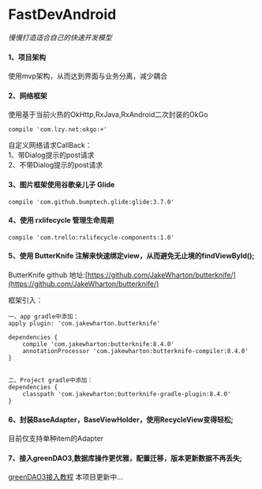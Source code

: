# FastDevAndroid
*慢慢打造适合自己的快速开发模型*

#### 1、项目架构
使用mvp架构，从而达到界面与业务分离，减少耦合

#### 2、网络框架
使用基于当前火热的OkHttp,RxJava,RxAndroid二次封装的OkGo
```
compile 'com.lzy.net:okgo:+'
```
自定义网络请求CallBack：  
1、带Dialog提示的post请求  
2、不带Dialog提示的post请求  


#### 3、图片框架使用谷歌亲儿子 Glide
```
compile 'com.github.bumptech.glide:glide:3.7.0'
```

#### 4、使用 rxlifecycle 管理生命周期
```
compile 'com.trello:rxlifecycle-components:1.0'
```

#### 5、使用 ButterKnife 注解来快速绑定view，从而避免无止境的findViewById();
ButterKnife github 地址:[https://github.com/JakeWharton/butterknife/](https://github.com/JakeWharton/butterknife/)

框架引入：

```
一、app gradle中添加：
apply plugin: 'com.jakewharton.butterknife'

dependencies {
    compile 'com.jakewharton:butterknife:8.4.0'
    annotationProcessor 'com.jakewharton:butterknife-compiler:8.4.0'
}


二、Project gradle中添加：
dependencies {
    classpath 'com.jakewharton:butterknife-gradle-plugin:8.4.0'
}

```
#### 6、封装BaseAdapter，BaseViewHolder，使用RecycleView变得轻松;
目前仅支持单种item的Adapter


#### 7、接入greenDAO3,数据库操作更优雅，配置迁移，版本更新数据不再丢失;
[greenDAO3接入教程](http://www.jianshu.com/p/793f77feeb89)
本项目更新中...
